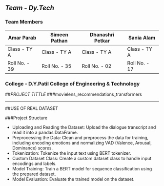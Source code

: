 ## _Team - Dy.Tech_
### Team Members
| Amar Parab   | Simeen Pathan | Dhanashri Petkar | Sania Alam |
|------------------|-------------------------|-------------------|-------------------|
| Class - TY A   |         Class - TY A |      Class - TY A |Class - TY A |
| Roll No. - 39   |       Roll No. - 35  |     Roll No. - 02  | Roll No. - 17   |

### College - D.Y.Patil College of Engineering & Technology

##_PROJECT TITTLE_
###movielens_recommendations_transformers

--------------------------------------------------

##USE OF REAL DATASET 

###Project Structure
* Uploading and Reading the Dataset: Upload the dialogue transcript and read it into a pandas DataFrame.
* Preprocessing the Data: Clean and preprocess the data for training, including encoding emotions and normalizing VAD (Valence, Arousal, Dominance) scores.
* Tokenization: Tokenize the input text using BERT tokenizer.
* Custom Dataset Class: Create a custom dataset class to handle input encodings and labels.
* Model Training: Train a BERT model for sequence classification using the prepared dataset.
* Model Evaluation: Evaluate the trained model on the dataset.

